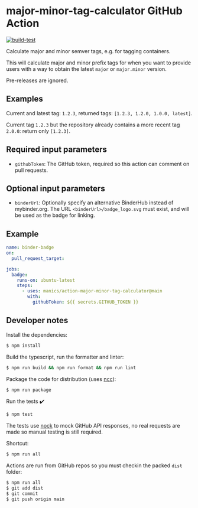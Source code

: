 # major-minor-tag-calculator GitHub Action

[![build-test](https://github.com/manics/action-major-minor-tag-calculator/workflows/build-test/badge.svg)](https://github.com/manics/action-major-minor-tag-calculator/actions)

Calculate major and minor semver tags, e.g. for tagging containers.

This will calculate major and minor prefix tags for when you want to provide users with a way to obtain the latest `major` or `major.minor` version.

Pre-releases are ignored.

## Examples

Current and latest tag: `1.2.3`, returned tags: `[1.2.3, 1.2.0, 1.0.0, latest]`.

Current tag `1.2.3` but the repository already contains a more recent tag `2.0.0`: return only `[1.2.3]`.

## Required input parameters

- `githubToken`: The GitHub token, required so this action can comment on pull requests.

## Optional input parameters

- `binderUrl`: Optionally specify an alternative BinderHub instead of mybinder.org.
  The URL `<binderUrl>/badge_logo.svg` must exist, and will be used as the badge for linking.

## Example

```yaml
name: binder-badge
on:
  pull_request_target:

jobs:
  badge:
    runs-on: ubuntu-latest
    steps:
      - uses: manics/action-major-minor-tag-calculator@main
        with:
          githubToken: ${{ secrets.GITHUB_TOKEN }}
```

## Developer notes

Install the dependencies:

```bash
$ npm install
```

Build the typescript, run the formatter and linter:

```bash
$ npm run build && npm run format && npm run lint
```

Package the code for distribution (uses [ncc](https://github.com/zeit/ncc)):

```bash
$ npm run package
```

Run the tests :heavy_check_mark:

```bash
$ npm test
```

The tests use [nock](https://github.com/nock/nock) to mock GitHub API responses, no real requests are made so manual testing is still required.

Shortcut:

```bash
$ npm run all
```

Actions are run from GitHub repos so you must checkin the packed `dist` folder:

```bash
$ npm run all
$ git add dist
$ git commit
$ git push origin main
```
